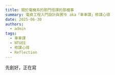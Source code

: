 ```yaml
---
title: 關於電機系的那門怪課的那檔事
summary: 電資工程入門設計與實作 aka「車車課」修課心得
date: 2025-06-30
authors:
  - admin
tags:
  - 車車課
  - NTUEE
  - 修課心得
  - Reflection
---
```


先創好，正在寫
